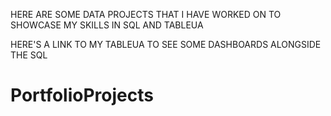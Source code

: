 HERE ARE SOME DATA PROJECTS THAT I HAVE WORKED ON TO SHOWCASE MY SKILLS IN SQL AND TABLEUA 

HERE'S A LINK TO MY TABLEUA TO SEE SOME DASHBOARDS ALONGSIDE THE SQL
# PortfolioProjects
